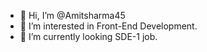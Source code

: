 - 👋 Hi, I’m @Amitsharma45
- 👀 I’m interested in Front-End Development.
- 🌱 I’m currently looking SDE-1 job.

<!---
Amitsharma45/Amitsharma45 is a ✨ special ✨ repository because its `README.md` (this file) appears on your GitHub profile.
You can click the Preview link to take a look at your changes.
--->
